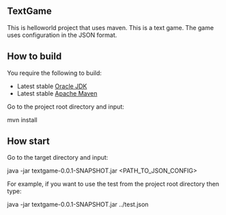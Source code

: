 ## TextGame

This is helloworld project that uses maven.
This is a text game. The game uses configuration in the JSON format.
 
## How to build

You require the following to build:
* Latest stable [Oracle JDK](http://www.oracle.com/technetwork/java/)
* Latest stable [Apache Maven](http://maven.apache.org/)

Go to the project root directory and input:

mvn install

## How start

Go to the target directory and input:

java -jar textgame-0.0.1-SNAPSHOT.jar <PATH_TO_JSON_CONFIG>

For example, if you want to use the test from the project root directory then type:
 
java -jar textgame-0.0.1-SNAPSHOT.jar ../test.json      

